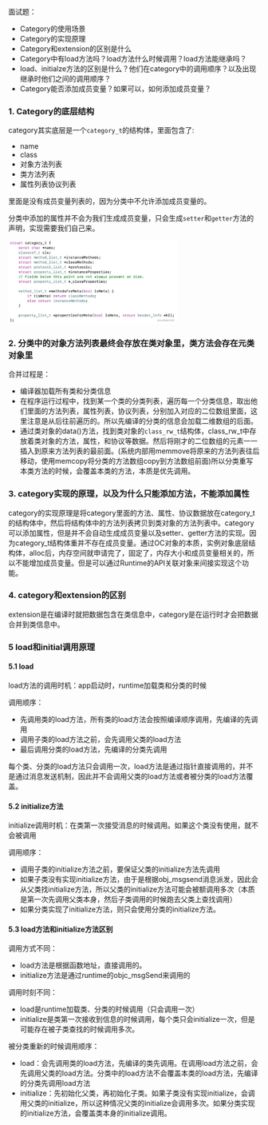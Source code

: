 面试题：

- Category的使用场景
- Category的实现原理
- Category和extension的区别是什么
- Category中有load方法吗？load方法什么时候调用？load方法能继承吗？
- load、initialze方法的区别是什么？他们在category中的调用顺序？以及出现继承时他们之间的调用顺序？
- Category能否添加成员变量？如果可以，如何添加成员变量？



### 1. Category的底层结构 

category其实底层是一个`category_t`的结构体，里面包含了:

- name
- class
- 对象方法列表
- 类方法列表
- 属性列表协议列表

里面是没有成员变量列表的，因为分类中不允许添加成员变量的。

分类中添加的属性并不会为我们生成成员变量，只会生成`setter`和`getter`方法的声明，实现需要我们自己来。

<img src="../images/15/category底层.awebp" style="zoom: 33%;" />





### 2. 分类中的对象方法列表最终会存放在类对象里，类方法会存在元类对象里

合并过程是：

- 编译器加载所有类和分类信息
- 在程序运行过程中，找到某一个类的分类列表，遍历每一个分类信息，取出他们里面的方法列表，属性列表，协议列表，分别加入对应的二位数组里面，这里注意是从后往前遍历的。所以先编译的分类的信息会加载二维数组的后面。
- 通过类对象的data()方法，找到类对象的`class_rw_t`结构体，class_rw_t中存放着类对象的方法，属性，和协议等数据。然后将刚才的二位数组的元素一一插入到原来方法列表的最前面。(系统内部用memmove将原来的方法列表往后移动，使用memcopy将分类的方法数组copy到方法数组前面)所以分类重写本类方法的时候，会覆盖本类的方法，本质是优先调用。





### 3. category实现的原理，以及为什么只能添加方法，不能添加属性

category的实现原理是将category里面的方法、属性、协议数据放在category_t的结构体中，然后将结构体中的方法列表拷贝到类对象的方法列表中。category可以添加属性，但是并不会自动生成成员变量以及setter、getter方法的实现。因为category_t结构体重并不存在成员变量。通过OC对象的本质，实例对象底层结构体，alloc后，内存空间就申请完了，固定了，内存大小和成员变量相关的，所以不能增加成员变量。但是可以通过Runtime的API关联对象来间接实现这个功能。



### 4. category和extension的区别

extension是在编译时就把数据包含在类信息中，category是在运行时才会把数据合并到类信息中。



### 5 load和initial调用原理

#### 5.1 load

load方法的调用时机：app启动时，runtime加载类和分类的时候

调用顺序：

- 先调用类的load方法，所有类的load方法会按照编译顺序调用，先编译的先调用
- 调用子类的load方法之前，会先调用父类的load方法
- 最后调用分类的load方法，先编译的分类先调用

每个类、分类的load方法只会调用一次，load方法是通过指针直接调用的，并不是通过消息发送机制，因此并不会调用父类的load方法或者被分类的load方法覆盖。



#### 5.2 initialize方法

initialize调用时机：在类第一次接受消息的时候调用。如果这个类没有使用，就不会被调用

调用顺序：

- 调用子类的initialize方法之前，要保证父类的initialize方法先调用
- 如果子类没有实现initialize方法，由于是根据obj_msgsend消息派发，因此会从父类找initialize方法，所以父类的initialize方法可能会被额调用多次（本质是第一次先调用父类本身，然后子类调用的时候跑去父类上查找调用）
- 如果分类实现了initialize方法，则只会使用分类的initialize方法。



#### 5.3 load方法和initialize方法区别

调用方式不同：

- load方法是根据函数地址，直接调用的。
- initialize方法是通过runtime的objc_msgSend来调用的

调用时刻不同：

- load是runtime加载类、分类的时候调用（只会调用一次）
- initialize是类第一次接收到信息的时候调用，每个类只会initialize一次，但是可能存在被子类查找的时候调用多次。

被分类重新的时候调用顺序：

- load：会先调用类的load方法，先编译的类先调用。在调用load方法之前，会先调用父类的load方法。分类中的load方法不会覆盖本类的load方法，先编译的分类先调用load方法
- initialize：先初始化父类，再初始化子类。如果子类没有实现initialize，会调用父类的initialize，所以这种情况父类的initialize会调用多次。如果分类实现的initialize方法，会覆盖类本身的initialize调用。
